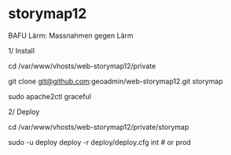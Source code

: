storymap12
==========

BAFU Lärm: Massnahmen gegen Lärm 

1/ Install 

   cd /var/www/vhosts/web-storymap12/private 

   git clone git@github.com:geoadmin/web-storymap12.git storymap

   sudo apache2ctl graceful

2/ Deploy

   cd /var/www/vhosts/web-storymap12/private/storymap

   sudo -u deploy deploy -r deploy/deploy.cfg int   # or prod
